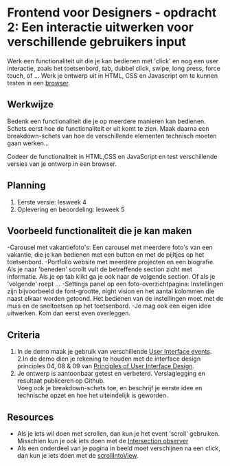 # Frontend voor Designers - opdracht 2: Een interactie uitwerken voor verschillende gebruikers input

Werk een functionaliteit uit die je kan bedienen met 'click' en nog een user interactie, zoals het toetsenbord, tab, dubbel click, swipe, long press, force touch, of ... Werk je ontwerp uit in HTML, CSS en Javascript om te kunnen testen in een [browser](https://en.m.wikipedia.org/wiki/List_of_web_browsers).

## Werkwijze
Bedenk een functionaliteit die je op meerdere manieren kan bedienen. Schets eerst hoe de functionaliteit er uit komt te zien. Maak daarna een breakdown-schets van hoe de verschillende elementen technisch moeten gaan werken...

Codeer de functionaliteit in HTML,CSS en JavaScript en test verschillende versies van je ontwerp in een browser.

## Planning
1. Eerste versie: lesweek 4
2. Oplevering en beoordeling: lesweek 5


## Voorbeeld functionaliteit die je kan maken
-Carousel met vakantiefoto's: Een carousel met meerdere foto's van een vakantie, die je kan bedienen met een button en met de pijltjes op het toetsenbord.
-Portfolio website met meerdere projecten en een biografie. Als je naar 'beneden' scrollt vult de betreffende section zicht met informatie. Als je op tab klikt ga je ook naar de volgende section. Of als je 'volgende' roept ...
-Settings panel op een foto-overzichtpagina: Instellingen zijn bijvoorbeeld de font-grootte, night vision en het aantal kolommen die naast elkaar worden getoond. Het bedienen van de instellingen moet met de muis en de sneltoetsen op het toetsenbord.
-Je mag ook een eigen idee uitwerken. Kom dan eerst even overleggen.


## Criteria

1. In de demo maak je gebruik van verschillende [User Interface events](https://developer.mozilla.org/en-US/docs/Web/API/UIEvent).
2.In de demo dien je rekening te houden met de interface design principles 04, 08 & 09 van [Principles of User Interface Design](http://bokardo.com/principles-of-user-interface-design/).
3. Je ontwerp is aantoonbaar getest en verbeterd. Verslaglegging en resultaat publiceren op Github. <br>Voeg ook je breakdown-schets toe, en beschrijf je eerste idee en technische opzet en hoe het uiteindelijk is geworden.

## Resources

- Als je iets wil doen met scrollen, dan kun je het event 'scroll' gebruiken. Misschien kun je ook iets doen met de [Intersection observer](https://pawelgrzybek.com/the-intersection-observer-api-explained/)
- Als een onderdeel van je pagina in beeld moet verschijnen na een click, dan kun je iets doen met de [scrollIntoView](https://developer.mozilla.org/en-US/docs/Web/API/Element/scrollIntoView).
